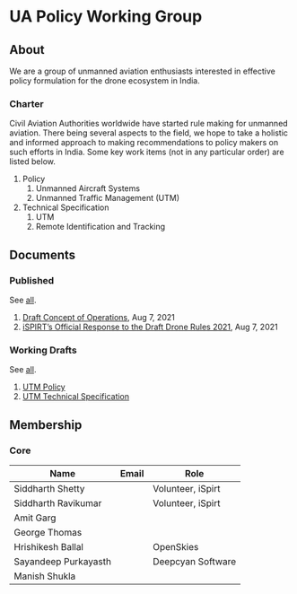 # UA Policy Working Group

## About

We are a group of unmanned aviation enthusiasts interested in effective policy formulation for the drone ecosystem in India.

### Charter

Civil Aviation Authorities worldwide have started rule making for unmanned aviation. There being several aspects to the field, we hope to take a holistic and informed approach to making recommendations to policy makers on such efforts in India. Some key work items (not in any particular order) are listed below.

1. Policy
	1. Unmanned Aircraft Systems
	1. Unmanned Traffic Management (UTM)
1. Technical Specification
	1. UTM 
	1. Remote Identification and Tracking

## Documents

### Published 

See [all](./published/index.md).

1. <a href="https://drive.google.com/file/d/1Zrya_vejcsEr1uukkUQC2H03gTFQDq7w/view" target="_blank">Draft Concept of Operations</a>, Aug 7, 2021
1. <a href="https://pn.ispirt.in/ispirt-response-drone-rules-2021/" target="_blank">iSPIRT’s Official Response to the Draft Drone Rules 2021</a>, Aug 7, 2021

### Working Drafts

See [all](./working-drafts/index.md).

1. [UTM Policy](./working-drafts/utm-policy.md)
1. [UTM Technical Specification](./working-drafts/utm-tech-spec.md)

## Membership

### Core

| Name                 | Email                                                                    | Role              |
| ----------------     | ---------------------------------------------------------------          | ----------------- |
| Siddharth Shetty     | [<i class="fa fa-envelope-o"></i>](mailto:siddharth.shetty@ispirt.in)    | Volunteer, iSpirt |
| Siddharth Ravikumar  | [<i class="fa fa-envelope-o"></i>](mailto:ravikumar.siddharth@gmail.com) | Volunteer, iSpirt |
| Amit Garg            | [<i class="fa fa-envelope-o"></i>](mailto:studies.amit@gmail.com)        |                   |
| George Thomas        | [<i class="fa fa-envelope-o"></i>](mailto:georj13@gmail.com)             |                   |
| Hrishikesh Ballal    | [<i class="fa fa-envelope-o"></i>](mailto:hballal@gmail.com)             | OpenSkies         |
| Sayandeep Purkayasth | [<i class="fa fa-envelope-o"></i>](mailto:sayandeep@deepcyan.ai)         | Deepcyan Software |
| Manish Shukla        | [<i class="fa fa-envelope-o"></i>](mailto:manish.shukla393@gmail.com)    |                   |


